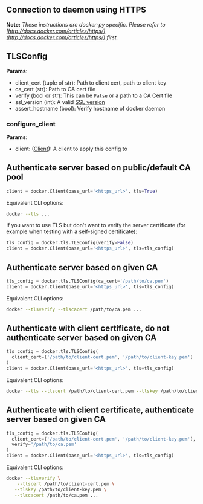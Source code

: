 ## Connection to daemon using HTTPS

**Note:** *These instructions are docker-py specific. Please refer to
[http://docs.docker.com/articles/https/](http://docs.docker.com/articles/https/)
first.*

## TLSConfig

**Params**:

* client_cert (tuple of str): Path to client cert, path to client key
* ca_cert (str): Path to CA cert file
* verify (bool or str): This can be `False` or a path to a CA Cert file
* ssl_version (int): A valid [SSL version](
https://docs.python.org/3.5/library/ssl.html#ssl.PROTOCOL_TLSv1)
* assert_hostname (bool): Verify hostname of docker daemon

### configure_client

**Params**:

* client: ([Client](api.md#client-api)): A client to apply this config to


## Authenticate server based on public/default CA pool

```python
client = docker.Client(base_url='<https_url>', tls=True)
```

Equivalent CLI options:
```bash
docker --tls ...
```

If you want to use TLS but don't want to verify the server certificate
(for example when testing with a self-signed certificate):

```python
tls_config = docker.tls.TLSConfig(verify=False)
client = docker.Client(base_url='<https_url>', tls=tls_config)
```

## Authenticate server based on given CA

```python
tls_config = docker.tls.TLSConfig(ca_cert='/path/to/ca.pem')
client = docker.Client(base_url='<https_url>', tls=tls_config)
```

Equivalent CLI options:
```bash
docker --tlsverify --tlscacert /path/to/ca.pem ...
```

## Authenticate with client certificate, do not authenticate server based on given CA

```python
tls_config = docker.tls.TLSConfig(
  client_cert=('/path/to/client-cert.pem', '/path/to/client-key.pem')
)
client = docker.Client(base_url='<https_url>', tls=tls_config)
```

Equivalent CLI options:
```bash
docker --tls --tlscert /path/to/client-cert.pem --tlskey /path/to/client-key.pem ...
```

## Authenticate with client certificate, authenticate server based on given CA

```python
tls_config = docker.tls.TLSConfig(
  client_cert=('/path/to/client-cert.pem', '/path/to/client-key.pem'),
  verify='/path/to/ca.pem'
)
client = docker.Client(base_url='<https_url>', tls=tls_config)
```

Equivalent CLI options:
```bash
docker --tlsverify \
	--tlscert /path/to/client-cert.pem \
   --tlskey /path/to/client-key.pem \
   --tlscacert /path/to/ca.pem ...
```
